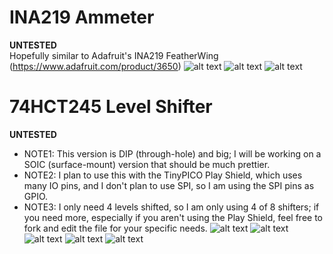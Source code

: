 
# INA219 Ammeter
**UNTESTED**  
Hopefully similar to Adafruit's INA219 FeatherWing (https://www.adafruit.com/product/3650)
![alt text](https://github.com/swooby/pcb/blob/master/TinyPICO/Shield_INA219.png "INA291 v1")
![alt text](https://github.com/swooby/pcb/blob/master/TinyPICO/Shield_INA219_top.png "INA291 v1 Top")
![alt text](https://github.com/swooby/pcb/blob/master/TinyPICO/Shield_INA219_bottom.png "INA291 v1 Bottom")

# 74HCT245 Level Shifter
**UNTESTED**  
* NOTE1: This version is DIP (through-hole) and big; I will be working on a SOIC (surface-mount) version that should be much prettier.
* NOTE2: I plan to use this with the TinyPICO Play Shield, which uses many IO pins, and I don't plan to use SPI, so I am using the SPI pins as GPIO.
* NOTE3: I only need 4 levels shifted, so I am only using 4 of 8 shifters; if you need more, especially if you aren't using the Play Shield, feel free to fork and edit the file for your specific needs.
![alt text](https://github.com/swooby/pcb/blob/master/TinyPICO/Shield_LevelShifter_DIP_3D.png "74HCT245 Level Shifter 3D")
![alt text](https://github.com/swooby/pcb/blob/master/TinyPICO/Shield_LevelShifter_DIP_top.png "74HCT245 Level Shifter Top")
![alt text](https://github.com/swooby/pcb/blob/master/TinyPICO/Shield_LevelShifter_DIP_bottom.png "74HCT245 Level Shifter Bottom")
![alt text](https://github.com/swooby/pcb/blob/master/TinyPICO/Shield_LevelShifter_DIP_top2.png "74HCT245 Level Shifter Top")
![alt text](https://github.com/swooby/pcb/blob/master/TinyPICO/Shield_LevelShifter_DIP_bottom2.png "74HCT245 Level Shifter Bottom")
